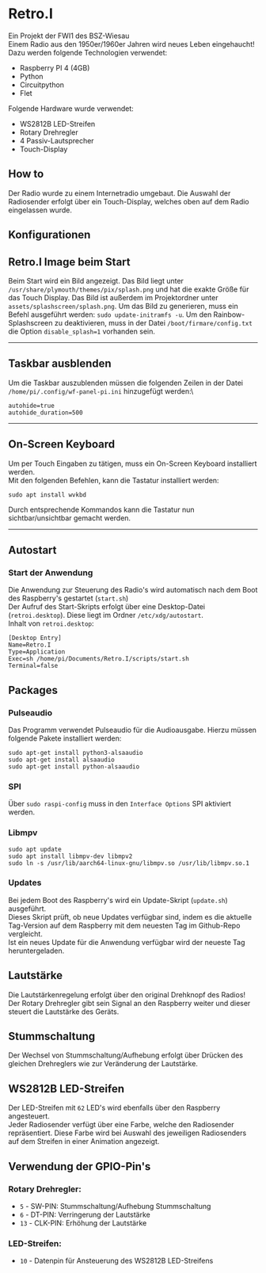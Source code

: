 # Retro.I
Ein Projekt der FWI1 des BSZ-Wiesau\
Einem Radio aus den 1950er/1960er Jahren wird neues Leben eingehaucht!\
Dazu werden folgende Technologien verwendet:
* Raspberry PI 4 (4GB)
* Python
* Circuitpython
* Flet

Folgende Hardware wurde verwendet:
* WS2812B LED-Streifen
* Rotary Drehregler
* 4 Passiv-Lautsprecher
* Touch-Display

## How to
Der Radio wurde zu einem Internetradio umgebaut. Die Auswahl der Radiosender erfolgt über ein Touch-Display, welches oben auf dem Radio eingelassen wurde.

## Konfigurationen
## Retro.I Image beim Start
Beim Start wird ein Bild angezeigt. Das Bild liegt unter `/usr/share/plymouth/themes/pix/splash.png` und hat die exakte Größe für das Touch Display.
Das Bild ist außerdem im Projektordner unter `assets/splashscreen/splash.png`.
Um das Bild zu generieren, muss ein Befehl ausgeführt werden: `sudo update-initramfs -u`.
Um den Rainbow-Splashscreen zu deaktivieren, muss in der Datei `/boot/firmare/config.txt` die Option `disable_splash=1` vorhanden sein.

[//]: # (## HifiBerry)

[//]: # (In der Datei `/boot/firmare/config.txt` müssen folgende Optionen auskommentiert werden:)

[//]: # (- `dtparam=audio=on`)

[//]: # ()
[//]: # (folgenden Block finden:)

[//]: # (```)

[//]: # (# Enable DRM VC4 V3D driver)

[//]: # (dtoverlay=vc4-kms-v3d)

[//]: # (max_framebuffers=2)

[//]: # (```)

[//]: # ()
[//]: # (und folgenden Befehl darunter einfügen:)

[//]: # (- `dtoverlay=vc4-kms-v3d,noaudio`)

[//]: # ()
[//]: # (damit der Block am Ende so aussieht:)

[//]: # (```)

[//]: # (# Enable DRM VC4 V3D driver)

[//]: # (dtoverlay=vc4-kms-v3d)

[//]: # (max_framebuffers=2)

[//]: # (# Also for HifiBerry...)

[//]: # (dtoverlay=vc4-kms-v3d,noaudio)

[//]: # (```)

[//]: # ()
[//]: # (Und folgenden Block einfügen:)

[//]: # (```)

[//]: # ([all])

[//]: # (# For the Hifiberry AMP 2)

[//]: # (force_eeprom_read = 0)

[//]: # (dtoverlay=hifiberry-dacplus)

[//]: # (# dtoverlay=hifiberry-dacplus-std)

[//]: # (```)

[//]: # ()
[//]: # (Außerdem muss die Datei /etc/assound.conf mit folgendem Inhalt erstellt werden:)

[//]: # (```)

[//]: # (pcm.!default {)

[//]: # (  type hw card 0)

[//]: # (})

[//]: # (ctl.!default {)

[//]: # (  type hw card 0)

[//]: # (})

[//]: # (```)
<hr>

## Taskbar ausblenden
Um die Taskbar auszublenden müssen die folgenden Zeilen in der Datei `/home/pi/.config/wf-panel-pi.ini` hinzugefügt werden:\
```
autohide=true
autohide_duration=500
```
<hr>

## On-Screen Keyboard
Um per Touch Eingaben zu tätigen, muss ein On-Screen Keyboard installiert werden.\
Mit den folgenden Befehlen, kann die Tastatur installiert werden:
```
sudo apt install wvkbd
```
Durch entsprechende Kommandos kann die Tastatur nun sichtbar/unsichtbar gemacht werden.
<hr>

## Autostart
### Start der Anwendung
Die Anwendung zur Steuerung des Radio's wird automatisch nach dem Boot des Raspberry's gestartet (`start.sh`)\
Der Aufruf des Start-Skripts erfolgt über eine Desktop-Datei (`retroi.desktop`). Diese liegt im Ordner `/etc/xdg/autostart`.\
Inhalt von `retroi.desktop`:
```
[Desktop Entry]
Name=Retro.I
Type=Application
Exec=sh /home/pi/Documents/Retro.I/scripts/start.sh
Terminal=false
```
## Packages
### Pulseaudio
Das Programm verwendet Pulseaudio für die Audioausgabe. Hierzu müssen folgende Pakete installiert werden:
```
sudo apt-get install python3-alsaaudio
sudo apt-get install alsaaudio
sudo apt-get install python-alsaaudio
```
### SPI
Über `sudo raspi-config` muss in den `Interface Options` SPI aktiviert werden.

### Libmpv
```
sudo apt update
sudo apt install libmpv-dev libmpv2
sudo ln -s /usr/lib/aarch64-linux-gnu/libmpv.so /usr/lib/libmpv.so.1
```

### Updates
Bei jedem Boot des Raspberry's wird ein Update-Skript (`update.sh`) ausgeführt.\
Dieses Skript prüft, ob neue Updates verfügbar sind, indem es die aktuelle Tag-Version auf dem Raspberry mit dem neuesten Tag im Github-Repo vergleicht.\
Ist ein neues Update für die Anwendung verfügbar wird der neueste Tag heruntergeladen.

## Lautstärke
Die Lautstärkenregelung erfolgt über den original Drehknopf des Radios!\
Der Rotary Drehregler gibt sein Signal an den Raspberry weiter und dieser steuert die Lautstärke des Geräts.

## Stummschaltung
Der Wechsel von Stummschaltung/Aufhebung erfolgt über Drücken des gleichen Drehreglers wie zur Veränderung der Lautstärke.

## WS2812B LED-Streifen
Der LED-Streifen mit `62` LED's wird ebenfalls über den Raspberry angesteuert.\
Jeder Radiosender verfügt über eine Farbe, welche den Radiosender repräsentiert. Diese Farbe wird bei Auswahl des jeweiligen Radiosenders auf dem Streifen in einer Animation angezeigt.

## Verwendung der GPIO-Pin's
### Rotary Drehregler:
* `5` - SW-PIN: Stummschaltung/Aufhebung Stummschaltung
* `6` - DT-PIN: Verringerung der Lautstärke
* `13` - CLK-PIN: Erhöhung der Lautstärke

### LED-Streifen:
* `10` - Datenpin für Ansteuerung des WS2812B LED-Streifens
